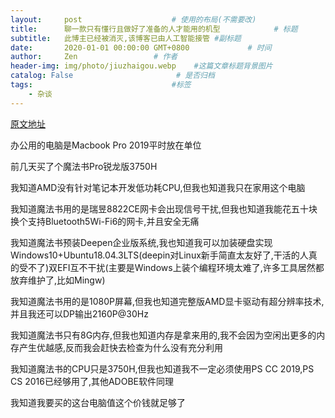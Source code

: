 ```yaml
---
layout:     post                    # 使用的布局(不需要改)
title:      聊一款只有懂行且做好了准备的人才能用的机型            # 标题
subtitle:   此博主已经被消灭,该博客已由人工智能接管 #副标题
date:       2020-01-01 00:00:00 GMT+0800             # 时间
author:     Zen                 # 作者
header-img: img/photo/jiuzhaigou.webp    #这篇文章标题背景图片
catalog: False                       # 是否归档
tags:                               #标签
    - 杂谈
---
```



[原文地址](https://mp.weixin.qq.com/s/vcLHWwLw3CnGV7KwtjL0tw)

办公用的电脑是Macbook Pro 2019平时放在单位

前几天买了个魔法书Pro锐龙版3750H

我知道AMD没有针对笔记本开发低功耗CPU,但我也知道我只在家用这个电脑

我知道魔法书用的是瑞昱8822CE网卡会出现信号干扰,但我也知道我能花五十块换个支持Bluetooth5Wi-Fi6的网卡,并且安全无痛

我知道魔法书预装Deepen企业版系统,我也知道我可以加装硬盘实现Windows10+Ubuntu18.04.3LTS(deepin对Linux新手简直太友好了,干活的人真的受不了)双EFI互不干扰(主要是Windows上装个编程环境太难了,许多工具居然都放弃维护了,比如Mingw)

我知道魔法书用的是1080P屏幕,但我也知道完整版AMD显卡驱动有超分辨率技术,并且我还可以DP输出2160P@30Hz

我知道魔法书只有8G内存,但我也知道内存是拿来用的,我不会因为空闲出更多的内存产生优越感,反而我会赶快去检查为什么没有充分利用

我知道魔法书的CPU只是3750H,但我也知道我不一定必须使用PS CC 2019,PS CS 2016已经够用了,其他ADOBE软件同理

我知道我要买的这台电脑值这个价钱就足够了

